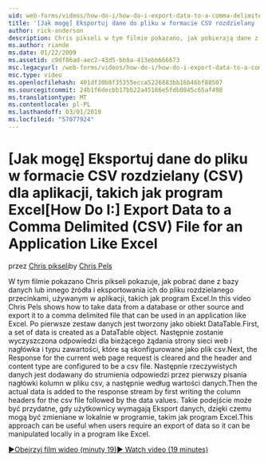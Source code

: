 ```yaml
---
uid: web-forms/videos/how-do-i/how-do-i-export-data-to-a-comma-delimited-csv-file-for-an-application-like-excel
title: '[Jak mogę] Eksportuj dane do pliku w formacie CSV rozdzielany (CSV) dla aplikacji, takich jak program Excel | Dokumentacja firmy Microsoft'
author: rick-anderson
description: Chris pikseli w tym filmie pokazano, jak pobierają dane z bazy danych lub innego źródła i eksportowania ich do plik rozdzielany przecinkami, które mogą być używane w li aplikacji...
ms.author: riande
ms.date: 01/22/2009
ms.assetid: c9df86ad-aec2-43d5-bb8a-413ebb666673
msc.legacyurl: /web-forms/videos/how-do-i/how-do-i-export-data-to-a-comma-delimited-csv-file-for-an-application-like-excel
msc.type: video
ms.openlocfilehash: 401df30b8f35355ecca5226883bb16b46bf88507
ms.sourcegitcommit: 24b1f6decbb17bb22a45166e5fdb0845c65af498
ms.translationtype: MT
ms.contentlocale: pl-PL
ms.lasthandoff: 03/01/2019
ms.locfileid: "57077924"
---
```

<a name="how-do-i-export-data-to-a-comma-delimited-csv-file-for-an-application-like-excel"></a><span data-ttu-id="586f2-103">[Jak mogę] Eksportuj dane do pliku w formacie CSV rozdzielany (CSV) dla aplikacji, takich jak program Excel</span><span class="sxs-lookup"><span data-stu-id="586f2-103">[How Do I:] Export Data to a Comma Delimited (CSV) File for an Application Like Excel</span></span>
====================
<span data-ttu-id="586f2-104">przez [Chris pikseli](https://twitter.com/chrispels)</span><span class="sxs-lookup"><span data-stu-id="586f2-104">by [Chris Pels](https://twitter.com/chrispels)</span></span>

<span data-ttu-id="586f2-105">W tym filmie pokazano Chris pikseli pokazuje, jak pobrać dane z bazy danych lub innego źródła i eksportowania ich do pliku rozdzielanego przecinkami, używanym w aplikacji, takich jak program Excel.</span><span class="sxs-lookup"><span data-stu-id="586f2-105">In this video Chris Pels shows how to take data from a database or other source and export it to a comma delimited file that can be used in an application like Excel.</span></span> <span data-ttu-id="586f2-106">Po pierwsze zestaw danych jest tworzony jako obiekt DataTable.</span><span class="sxs-lookup"><span data-stu-id="586f2-106">First, a set of data is created as a DataTable object.</span></span> <span data-ttu-id="586f2-107">Następnie zostanie wyczyszczona odpowiedzi dla bieżącego żądania strony sieci web i nagłówka i typu zawartości, które są skonfigurowane jako plik csv.</span><span class="sxs-lookup"><span data-stu-id="586f2-107">Next, the Response for the current web page request is cleared and the header and content type are configured to be a csv file.</span></span> <span data-ttu-id="586f2-108">Następnie rzeczywistych danych jest dodawany do strumienia odpowiedzi przez pierwszy pisania nagłówki kolumn w pliku csv, a następnie według wartości danych.</span><span class="sxs-lookup"><span data-stu-id="586f2-108">Then the actual data is added to the response stream by first writing the column headers for the csv file followed by the data values.</span></span> <span data-ttu-id="586f2-109">Takie podejście może być przydatne, gdy użytkownicy wymagają Eksport danych, dzięki czemu mogą być zmieniane w lokalnie w programie, takim jak program Excel.</span><span class="sxs-lookup"><span data-stu-id="586f2-109">This approach can be useful when users require an export of data so it can be manipulated locally in a program like Excel.</span></span>

[<span data-ttu-id="586f2-110">&#9654;Obejrzyj film wideo (minuty 19)</span><span class="sxs-lookup"><span data-stu-id="586f2-110">&#9654; Watch video (19 minutes)</span></span>](https://channel9.msdn.com/Blogs/ASP-NET-Site-Videos/how-do-i-export-data-to-a-comma-delimited-csv-file-for-an-application-like-excel)
